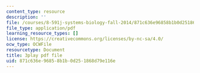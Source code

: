 ```yaml
---
content_type: resource
description: ''
file: /courses/8-591j-systems-biology-fall-2014/871c636e96858b1b0d251868d79e116e_hfq1T9windg.pdf
file_type: application/pdf
learning_resource_types: []
license: https://creativecommons.org/licenses/by-nc-sa/4.0/
ocw_type: OCWFile
resourcetype: Document
title: 3play pdf file
uid: 871c636e-9685-8b1b-0d25-1868d79e116e
---
```

